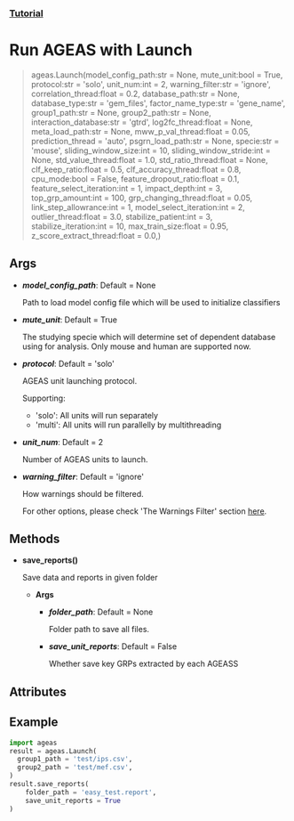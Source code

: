 ### [Tutorial](https://nkmtmsys.github.io/Ageas/tutorial)


# Run AGEAS with Launch
> ageas.Launch(model_config_path:str = None, mute_unit:bool = True, protocol:str = 'solo', unit_num:int = 2, warning_filter:str = 'ignore', correlation_thread:float = 0.2, database_path:str = None, database_type:str = 'gem_files', factor_name_type:str = 'gene_name', group1_path:str = None, group2_path:str = None, interaction_database:str = 'gtrd', log2fc_thread:float = None, meta_load_path:str = None, mww_p_val_thread:float = 0.05, prediction_thread = 'auto', psgrn_load_path:str = None, specie:str = 'mouse', sliding_window_size:int = 10, sliding_window_stride:int = None, std_value_thread:float = 1.0, std_ratio_thread:float = None, clf_keep_ratio:float = 0.5, clf_accuracy_thread:float = 0.8, cpu_mode:bool = False, feature_dropout_ratio:float = 0.1, feature_select_iteration:int = 1, impact_depth:int = 3, top_grp_amount:int = 100, grp_changing_thread:float = 0.05, link_step_allowrance:int = 1, model_select_iteration:int = 2, outlier_thread:float = 3.0, stabilize_patient:int = 3, stabilize_iteration:int = 10, max_train_size:float = 0.95, z_score_extract_thread:float = 0.0,)


## **Args**

+ **_model_config_path_**: Default = None

    Path to load model config file which will be used to initialize classifiers


+ **_mute_unit_**: Default = True

    The studying specie which will determine set of dependent database using for analysis. Only mouse and human are supported now.


+ **_protocol_**: Default = 'solo'

    AGEAS unit launching protocol.

    Supporting:
    - 'solo': All units will run separately
    - 'multi': All units will run parallelly by multithreading


+ **_unit_num_**: Default = 2

    Number of AGEAS units to launch.


+ **_warning_filter_**: Default = 'ignore'

    How warnings should be filtered.

    For other options, please check 'The Warnings Filter' section [here](https://docs.python.org/3/library/warnings.html#warning-filter).



## **Methods**


+ **save_reports()**

  Save data and reports in given folder

  + **Args**

    + **_folder_path_**: Default = None

        Folder path to save all files.


    + **_save_unit_reports_**: Default = False

        Whether save key GRPs extracted by each AGEASS


## **Attributes**



## **Example**
```python
import ageas
result = ageas.Launch(
  group1_path = 'test/ips.csv',
  group2_path = 'test/mef.csv',
)
result.save_reports(
	folder_path = 'easy_test.report',
	save_unit_reports = True
)
```
